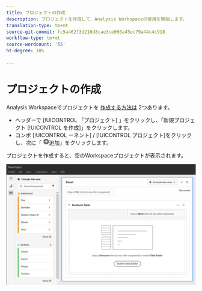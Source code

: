 ```yaml
---
title: プロジェクトの作成
description: プロジェクトを作成して、Analysis Workspaceの使用を開始します。
translation-type: tm+mt
source-git-commit: fc5a462f3d216d8cae3ce060a45ec79a44c4c918
workflow-type: tm+mt
source-wordcount: '55'
ht-degree: 10%

---
```



# プロジェクトの作成

Analysis Workspaceでプロジェクトを [作成する方法は](/help/analysis-workspace/home.md) 2つあります。

* ヘッダーで [!UICONTROL 「プロジェクト] 」をクリックし、「新規プロジェクト [!UICONTROL を作成]」をクリックします。
* コンポ [!UICONTROL ーネント] / [!UICONTROL プロジェクト]をクリックし、次に「 ![追加](../assets/add.png)追加」をクリックします。

プロジェクトを作成すると、空のWorkspaceプロジェクトが表示されます。

![空のプロジェクト](../assets/blank-project.png)

<!-- This page serves as a placeholder for the 'Create project' modal that is currently in the old world. -->
